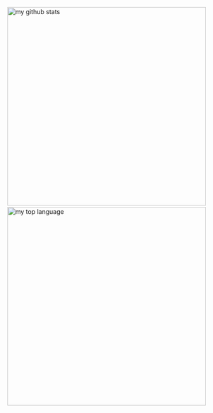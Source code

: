 <p align="left">
  <img src="https://github-readme-stats.vercel.app/api?username=ProgramMonkeyquan&show_icons=true&theme=tokyonight&count_private=true" alt="my github stats" width="450"/>&nbsp;
  <img src="https://github-readme-stats.vercel.app/api/top-langs/?username=ProgramMonkeyquan&layout=compact" alt = "my top language" width = "450"/>
</p>


<!--
**ProgramMonkeyquan/ProgramMonkeyquan** is a ✨ _special_ ✨ repository because its `README.md` (this file) appears on your GitHub profile.

Here are some ideas to get you started:

- 🔭 I’m currently working on ...
- 🌱 I’m currently learning ...
- 👯 I’m looking to collaborate on ...
- 🤔 I’m looking for help with ...
- 💬 Ask me about ...
- 📫 How to reach me: ...
- 😄 Pronouns: ...
- ⚡ Fun fact: ...
-->
